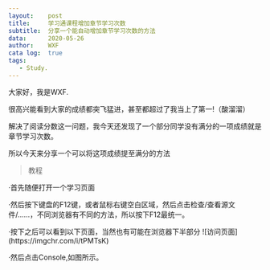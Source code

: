 ```yaml
---
layout:    post
title:     学习通课程增加章节学习次数
subtitle:  分享一个能自动增加章节学习次数的方法
data:      2020-05-26
author:    WXF
cata log:  true
tags:      
   - Study.
---
```


<p>大家好，我是WXF.</p>

<p>很高兴能看到大家的成绩都突飞猛进，甚至都超过了我当上了第一!（酸溜溜）</p>

<p>解决了阅读分数这一问题，我今天还发现了一个部分同学没有满分的一项成绩就是章节学习次数。</p>

<p>所以今天来分享一个可以将这项成绩提至满分的方法</p>

>教程

<p>·首先随便打开一个学习页面</p>
<p>·然后按下键盘的F12键，或者鼠标右键空白区域，然后点击检查/查看源文件/……，不同浏览器有不同的方法，所以按下F12最统一。</p>
<p>·按下之后可以看到以下页面，当然也有可能在浏览器下半部分
![访问页面](https://imgchr.com/i/tPMTsK)
<p>·然后点击Console,如图所示。
